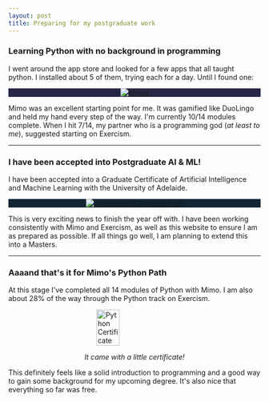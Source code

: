 ```yaml
---
layout: post
title: Preparing for my postgraduate work
---
```


### Learning Python with no background in programming
I went around the app store and looked for a few apps that all taught python. I installed about 5 of them, trying each for a day. Until I found one:

<a style="display: flex; justify-content: center; background-color: #262845;" href="https://mimo.org/" title="Mimo!">
    <img src="https://drackonack.github.io/assets/img/Mimo.png" alt="Mimo!">
</a>


Mimo was an excellent starting point for me. It was gamified like DuoLingo and held my hand every step of the way.
I'm currently 10/14 modules complete. When I hit 7/14, my partner who is a programming god (*at least to me*), suggested starting on Exercism.

---

### I have been accepted into Postgraduate AI & ML!
I have been accepted into a Graduate Certificate of Artificial Intelligence and Machine Learning with the University of Adelaide.

<a style="display: flex; justify-content: center; background-color: #112534;" href="https://www.adelaide.edu.au/" title="University of Adelaide">
    <img src="https://drackonack.github.io/assets/img/UofA logo small.png" alt="University of Adelaide logo">
</a>

This is very exciting news to finish the year off with. I have been working consistently with Mimo and Exercism, as well as this website to ensure I am as prepared as possible. If all things go well, I am planning to extend this into a Masters.

---

### Aaaand that's it for Mimo's Python Path
At this stage I've completed all 14 modules of Python with Mimo. I am also about 28% of the way through the Python track on Exercism.

<div>
    <a style="display: flex; justify-content: center;" title="Python Certificate">
        <img src="https://drackonack.github.io/assets/img/Python Certificate.png" alt="Python Certificate" width="30%" height="30%">
    </a>
    <p style="text-align: center;">
        <i>It came with a little certificate!</i>
    </p>
</div>

This definitely feels like a solid introduction to programming and a good way to gain some background for my upcoming degree. It's also nice that everything so far was free.
